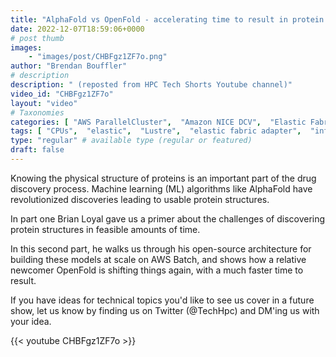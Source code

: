 ```yaml
---
title: "AlphaFold vs OpenFold - accelerating time to result in protein folding"
date: 2022-12-07T18:59:06+0000
# post thumb
images:
    - "images/post/CHBFgz1ZF7o.png"
author: "Brendan Bouffler"
# description
description: " (reposted from HPC Tech Shorts Youtube channel)"
video_id: "CHBFgz1ZF7o"
layout: "video"
# Taxonomies
categories: [ "AWS ParallelCluster",  "Amazon NICE DCV",  "Elastic Fabric Adapter",  "Life Sciences", ]
tags: [ "CPUs",  "elastic",  "Lustre",  "elastic fabric adapter",  "infiniband",  "High Performance Computing",  "GPUs",  "Schedulers",  "tightly-coupled",  "HPC",  "EC2",  "protein folding",  "technical computing",  "vizualization",  "DCV",  "autoscaling",  "MPI",  "Storage",  "drug development",  "bioinformatics",  "virtualization",  "ParallelCluster",  "EFA",  "alphafold",  "scientific computing",  "cloud computing",  "openfold",  "techshorts", ]
type: "regular" # available type (regular or featured)
draft: false
---
```


Knowing the physical structure of proteins is an important part of the drug discovery process. Machine learning (ML) algorithms like AlphaFold have revolutionized discoveries leading to usable protein structures.

In part one Brian Loyal gave us a primer about the challenges of discovering protein structures in feasible amounts of time.

In this second part, he walks us through his open-source architecture for building these models at scale on AWS Batch, and shows how a relative newcomer OpenFold is shifting things again, with a much faster time to result.

If you have ideas for technical topics you'd like to see us cover in a future show, let us know by finding us on Twitter (@TechHpc) and DM'ing us with your idea.

{{< youtube CHBFgz1ZF7o >}}